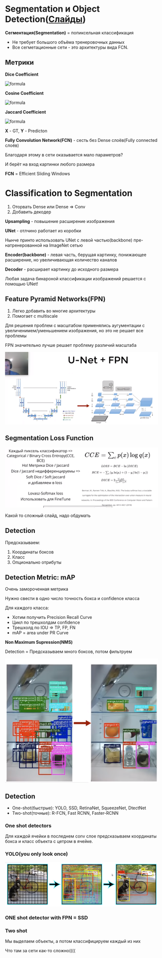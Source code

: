 # Segmentation и Object Detection([Слайды](https://slides.com/vladimiriglovikov/title-texttitle-text-17))

**Сегментация(Segmentation)** = попиксельная классификация
* Не требует большого объёма тренеровочных данных
* Все сегметационные сети - это архитектуры вида FCN.

## Метрики
**Dice Coefficient**

![formula](https://render.githubusercontent.com/render/math?math=2\frac{|X\cap%20Y|}{|X|%2B|Y|})

**Cosine Coefficient**

![formula](https://render.githubusercontent.com/render/math?math=2\frac{|X\cap%20Y|}{|X|^{1/2}%2B|Y|^{1/2}})

**Jaccard Coefficient**

![formula](https://render.githubusercontent.com/render/math?math=2\frac{|X\cap%20Y|}{|X|%2B|Y|-|X\cap%20Y|})

**X** - GT, **Y** - Predicton

**Fully Convolution Network(FCN)** - сесть без Dense слоёв(Fully connected слоёв)

Благодаря этому в сети оказывается мало параметров?

И берёт на вход картинки любого размера

**FCN** = Efficient Sliding Windows

# Classification to Segmentation
1. Оторвать Dense или Dense => Conv
2. Добавить декодер

**Upsampling** - повышение расширение изображения

**UNet** - отлчино работает из коробки

Нынче принто использовать UNet с левой частью(backbone) пре-натренерованной на ImageNet сетью

**Encoder(backbone)** - левая часть, берущая картинку, понижающее расширение, но увеличивающая количество каналов

**Decoder** - расширает картинку до исходного размера

Любая задача бинароной классификации изображений решается с помощью UNet!

## Feature Pyramid Networks(FPN)

1. Легко добавить во многие архитектуры
2. Помогает с multiscale

Для решения проблем с масштабом применялись аугументации с увеличенимем/уменьшением изображения, но это не решает все проблемы

FPN значительно лучше решает проблему различий масштаба

![](images/2020-10-14-23-13-39.png)

## Segmentation Loss Function

![](images/2020-10-14-23-19-48.png)

Какой то сложный слайд, надо обдумать

## Detection
Предсказываем:
1. Координаты боксов
2. Класс 
3. Опционально отрибуты

## Detection Metric: mAP

Очень замороченная метрика

Нужно свести в одно число точность бокса и confidence класса

Для каждого класса:
* Хотим получить Precision Recall Curve
* Цикл по трешхолдам confidence
* Трешхолд по IOU => TP, FP, FN
* mAP = area under PR Curve

**Non Maximum Supression(NMS)**

Detection = Предсказываем много боксов, потом фильтруем

![](images/2020-10-14-23-50-34.png)

## Detection

* One-shot(быстрые): YOLO, SSD, RetinaNet, SqueezeNet, DtectNet
* Two-shot(точные): R-FCN, Fast RCNN, Faster-RCNN

### One shot detectors

Для каждой ячейки в последнем conv слое предсказываем координаты бокса и класс объекта с цетром в ячейке.

### YOLO(you only look once)

![](images/2020-10-15-00-01-27.png)

### ONE shot detector with FPN = SSD

### Two shot

Мы выделаем объекты, а потом классифицируем каждый из них

Что там за сети как-то сложно((((